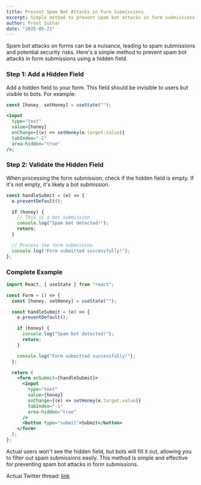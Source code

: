 ```yaml
---
title: Prevent Spam Bot Attacks in Form Submissions
excerpt: Simple method to prevent spam bot attacks in form submissions
author: Preet Suthar
date: "2025-05-21"
---
```


Spam bot attacks on forms can be a nuisance, leading to spam submissions and potential security risks. Here's a simple method to prevent spam bot attacks in form submissions using a hidden field.

### Step 1: Add a Hidden Field

Add a hidden field to your form. This field should be invisible to users but visible to bots. For example:

```jsx
const [honey, setHoney] = useState("");

<input
  type="text"
  value={honey}
  onChange={(e) => setHoney(e.target.value)}
  tabIndex="-1"
  area-hidden="true"
/>;
```

### Step 2: Validate the Hidden Field

When processing the form submission, check if the hidden field is empty. If it's not empty, it's likely a bot submission.

```jsx
const handleSubmit = (e) => {
  e.preventDefault();

  if (honey) {
    // This is a bot submission
    console.log("Spam bot detected!");
    return;
  }

  // Process the form submission
  console.log("Form submitted successfully!");
};
```

### Complete Example

```jsx
import React, { useState } from "react";

const Form = () => {
  const [honey, setHoney] = useState("");

  const handleSubmit = (e) => {
    e.preventDefault();

    if (honey) {
      console.log("Spam bot detected!");
      return;
    }

    console.log("Form submitted successfully!");
  };

  return (
    <form onSubmit={handleSubmit}>
      <input
        type="text"
        value={honey}
        onChange={(e) => setHoney(e.target.value)}
        tabIndex="-1"
        area-hidden="true"
      />
      <button type="submit">Submit</button>
    </form>
  );
};
```

Actual users won't see the hidden field, but bots will fill it out, allowing you to filter out spam submissions easily. This method is simple and effective for preventing spam bot attacks in form submissions.

Actual Twitter thread: [link](https://x.com/robin_faraj/status/1876585531095867761)
